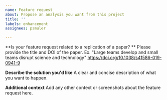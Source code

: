 ```yaml
---
name: Feature request
about: Propose an analysis you want from this project
title: ''
labels: enhancement
assignees: psmuler

---
```


**Is your feature request related to a replication of a paper? **
Please provide the title and DOI of the paper. Ex. "Large teams develop and small teams disrupt science and technology" https://doi.org/10.1038/s41586-019-0941-9

**Describe the solution you'd like**
A clear and concise description of what you want to happen.

**Additional context**
Add any other context or screenshots about the feature request here.
